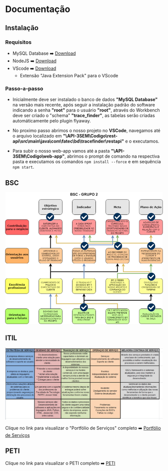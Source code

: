 # Documentação
## Instalação 
### Requisitos
 
 -   MySQL Database ➡️ [Download](https://dev.mysql.com/downloads/installer/)
  -   NodeJS ➡️  [Download](https://nodejs.org/dist/v14.16.0/node-v14.16.0-x64.msi)
  -   VScode ➡️ [Download](https://visualstudio.microsoft.com/pt-br/downloads/)
      - Extensão "Java Extension Pack" para o VScode


### Passo-a-passo

- Inicialmente deve ser instalado o banco de dados **"MySQL Database"** na versão mais recente, após seguir  a instalação padrão do software indicando a senha **"root"** para o usuário **"root"**, através do Workbench deve ser criado o "schema" **"trace_finder"**, as tabelas serão criadas automáticamente pelo plugin flyaway.

- No proximo passo abrimos o nosso projeto no **VSCode**, navegamos até o arquivo localizado em **"\API-3SEM\Codigo\rest-api\src\main\java\com\fatec\bd\tracefinder\restapi"** e o executamos.

- Para subir o nosso web-app vamos até a pasta **"\API-3SEM\Codigo\web-app"**, abrimos o prompt de comando na respectiva pasta e executamos os comandos `npm install --force` e em sequência `npm start`.

## BSC

<p align=center>
<img src="https://github.com/MaXximiles/API-3SEM/blob/main/Documenta%C3%A7%C3%A3o/BSC.jpg?raw=true"></br>

## ITIL

<p align=center>
<img src="https://github.com/MaXximiles/API-3SEM/blob/main/Documenta%C3%A7%C3%A3o/ITIL.png?raw=true"></br>
</p> 

Clique no link para visualizar o "Portfólio de Serviços" completo ➡️ [Portfólio de Serviços](https://github.com/MaXximiles/API-3SEM/blob/main/Documenta%C3%A7%C3%A3o/PortifolioServicosTraceFinder.pdf)


## PETI
Clique no link para visualizar o PETI completo ➡️ [PETI](https://github.com/MaXximiles/API-3SEM/blob/main/Documenta%C3%A7%C3%A3o/PETI_TraceFinder.pdf)

